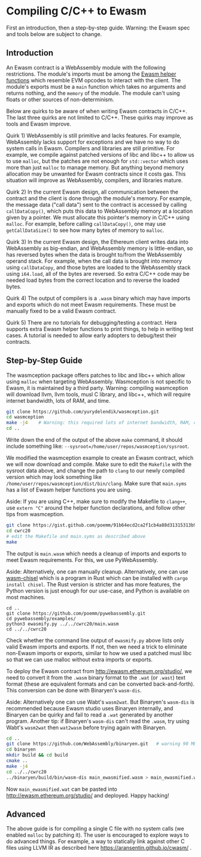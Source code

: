 # Compiling C/C++ to Ewasm

First an introduction, then a step-by-step guide. Warning: the Ewasm spec and tools below are subject to change.

## Introduction

An Ewasm contract is a WebAssembly module with the following restrictions. The module's imports must be among the [Ewasm helper functions](https://github.com/ewasm/design/blob/master/eth_interface.md) which resemble EVM opcodes to interact with the client. The module's exports must be a `main` function which takes no arguments and returns nothing, and the `memory` of the module. The module can't using floats or other sources of non-determinism.

Below are quirks to be aware of when writing Ewasm contracts in C/C++. The last three quirks are not limited to C/C++. These quirks may improve as tools and Ewasm improve.

Quirk 1) WebAssembly is still primitive and lacks features. For example, WebAssembly lacks support for exceptions and we have no way to do system calls in Ewasm. Compilers and libraries are still primitive. For example, we compile against patched versions of libc and libc++ to allow us to use `malloc`, but the patches are not enough for `std::vector` which uses more than just `malloc` to manage memory. But anything beyond memory allocation may be unwanted for Ewasm contracts since it costs gas. This situation will improve as WebAssembly, compilers, and libraries mature.

Quirk 2) In the current Ewasm design, all communication between the contract and the client is done through the module's memory. For example, the message data ("call data") sent to the contract is accessed by calling `callDataCopy()`, which puts this data to WebAssembly memory at a location given by a pointer. We must allocate this pointer's memory in C/C++ using `malloc`. For example, before calling `callDataCopy()`, one may use `getCallDataSize()` to see how many bytes of memory to `malloc`.

Quirk 3) In the current Ewasm design, the Ethereum client writes data into WebAssembly as big-endian, and WebAssembly memory is little-endian, so has reversed bytes when the data is brought to/from the WebAssembly operand stack. For example, when the call data is brought into memory using `callDataCopy`, and those bytes are loaded to the WebAssembly stack using `i64.load`, all of the bytes are reversed. So extra C/C++ code may be needed load bytes from the correct location and to reverse the loaded bytes.

Quirk 4) The output of compilers is a `.wasm` binary which may have imports and exports which do not meet Ewasm requirements. These must be manually fixed to be a valid Ewasm contract.

Quirk 5) There are no tutorials for debugging/testing a contract. Hera supports extra Ewasm helper functions to print things, to help in writing test cases. A tutorial is needed to allow early adopters to debug/test their contracts.

## Step-by-Step Guide

The wasmception package offers patches to libc and libc++ which allow using `malloc` when targeting WebAssembly. Wasmception is not specific to Ewasm, it is maintained by a third party. Warning: compiling wasmception will download llvm, llvm tools, musl C library, and libc++, which will require internet bandwidth, lots of RAM, and time.

```sh 
git clone https://github.com/yurydelendik/wasmception.git
cd wasmception
make -j4	# Warning: this required lots of internet bandwidth, RAM, disk space, and one hour compiling on a mid-level laptop.
cd ..
``` 

Write down the end of the output of the above `make` command, it should include something like: `--sysroot=/home/user/repos/wasmception/sysroot`.

We modified the wasmception example to create an Ewasm contract, which we will now download and compile. Make sure to edit the `Makefile` with the sysroot data above, and change the path to `clang` to our newly compiled version which may look something like `/home/user/repos/wasmception/dist/bin/clang`. Make sure that `main.syms` has a list of Ewasm helper functions you are using.

Aside: If you are using C++, make sure to modify the Makefile to `clang++`, use `extern "C"` around the helper function declarations, and follow other tips from wasmception.

```sh
git clone https://gist.github.com/poemm/91b64ecd2ca2f1cb4a88d31315313b9b.git cwrc20
cd cwrc20
# edit the Makefile and main.syms as described above
make
```

The output is `main.wasm` which needs a cleanup of imports and exports to meet Ewasm requirements. For this, we use PyWebAssembly.

Aside: Alternatively, one can manually cleanup. Alternatively, one can use [wasm-chisel](https://github.com/wasmx/wasm-chisel) which is a program in Rust which can be installed with `cargo install chisel`. The Rust version is stricter and has more features, the Python version is just enough for our use-case, and Python is available on most machines.

```
cd ..
git clone https://github.com/poemm/pywebassembly.git
cd pywebassembly/examples/
python3 ewasmify.py ../../cwrc20/main.wasm
cd ../../cwrc20
```

Check whether the command line output of `ewasmify.py` above lists only valid Ewasm imports and exports. If not, then we need a trick to eliminate non-Ewasm imports or exports, similar to how we used a patched musl libc so that we can use malloc without extra imports or exports.

To deploy the Ewasm contract from http://ewasm.ethereum.org/studio/, we need to convert it from the `.wasm` binary format to the `.wat` (or `.wast`) text format (these are equivalent formats and can be converted back-and-forth). This conversion can be done with Binaryen's `wasm-dis`.

Aside: Alternatively one can use Wabt's `wasm2wat`. But Binaryen's `wasm-dis` is recommended because Ewasm studio uses Binaryen internally, and Binaryen can be quirky and fail to read a `.wat` generated by another program. Another tip: if Binaryen's `wasm-dis` can't read the `.wasm`, try using Wabt's `wasm2wat` then `wat2wasm` before trying again with Binaryen.

```sh
cd ..
git clone https://github.com/WebAssembly/binaryen.git	# warning 90 MB, can also download precompiled binaries which are 15 MB
cd binaryen
mkdir build && cd build
cmake ..
make -j4
cd ../../cwrc20
../binaryen/build/bin/wasm-dis main_ewasmified.wasm > main_ewasmified.wat
```

Now `main_ewasmified.wat` can be pasted into http://ewasm.ethereum.org/studio/ and deployed. Happy hacking!


## Advanced

The above guide is for compiling a single C file with no system calls (we enabled `malloc` by patching it). The user is encouraged to explore ways to do advanced things. For example, a way to statically link against other C files using LLVM IR as described here https://aransentin.github.io/cwasm/ .
